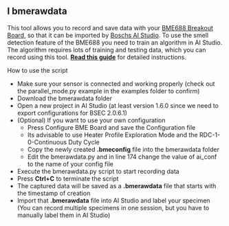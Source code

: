 I bmerawdata
---------------

This tool allows you to record and save data with your [BME688 Breakout Board](https://buyzero.de/products/luftqualitatssensor-bosch-bme688-breakout-board?_pos=2&_sid=985505100&_ss=r), so that it can be imported by [Boschs AI Studio](https://www.bosch-sensortec.com/software-tools/software/bme688-software/).
To use the smell detection feature of the BME688 you need to train an algorithm in AI Studio.
The algorithm requires lots of training and testing data, which you can record using this tool.
**[Read this guide](https://picockpit.com/raspberry-pi/teach-bme688-how-to-smell/)** for detailed instructions.

How to use the script

- Make sure your sensor is connected and working properly (check out the parallel_mode.py example in the examples folder to confirm)
- Download the bmerawdata folder
- Open a new project in AI Studio (at least version 1.6.0 since we need to export configurations for BSEC 2.0.6.1)
- (Optional) If you want to use your own configuration
  - Press Configure BME Board and save the Configuration file
  - Its advisable to use Heater Profile Exploration Mode and the RDC-1-0-Continuous Duty Cycle 
  - Copy the newly created **.bmeconfig** file into the bmerawdata folder
  - Edit the bmerawdata.py and in line 174 change the value of ai_conf to the name of your config file
- Execute the bmerawdata.py script to start recording data
- Press **Ctrl+C** to terminate the script
- The captured data will be saved as a **.bmerawdata** file that starts with the timestamp of creation
- Import that **.bmerawdata** file into AI Studio and label your specimen (You can record multiple specimens in one session, but you have to manually label them in AI Studio)
